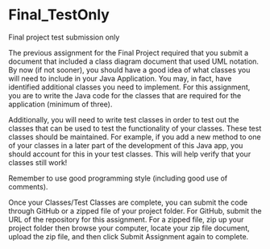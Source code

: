 # Final_TestOnly

Final project test submission only 


The previous assignment for the Final Project required that you submit a document that included a class diagram document that used UML notation. By now (if not sooner), you should have a good idea of what classes you will need to include in your Java Application. You may, in fact, have identified additional classes you need to implement. For this assignment, you are to write the Java code for the classes that are required for the application (minimum of three).

Additionally, you will need to write test classes in order to test out the classes that can be used to test the functionality of your classes. These test classes should be maintained. For example, if you add a new method to one of your classes in a later part of the development of this Java app, you should account for this in your test classes. This will help verify that your classes still work!

Remember to use good programming style (including good use of comments).

Once your Classes/Test Classes are complete, you can submit the code through GitHub or a zipped file of your project folder. For GitHub, submit the URL of the repository for this assignment. For a zipped file, zip up your project folder then browse your computer, locate your zip file document, upload the zip file, and then click Submit Assignment again to complete.

